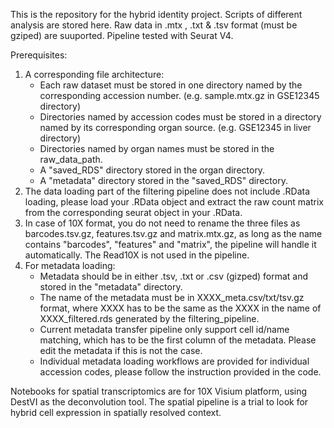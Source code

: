 This is the repository for the hybrid identity project. Scripts of different analysis are stored here.
Raw data in .mtx , .txt & .tsv format (must be gziped) are suuported.
Pipeline tested with Seurat V4.

Prerequisites:
1. A corresponding file architecture:
   - Each raw dataset must be stored in one directory named by the corresponding accession number. (e.g. sample.mtx.gz in GSE12345 directory) 
   - Directories named by accession codes must be stored in a directory named by its corresponding organ source. (e.g. GSE12345 in liver directory)
   -  Directories named by organ names must be stored in the raw_data_path.
   -  A "saved_RDS" directory stored in the organ directory.
   -  A "metadata" directory stored in the "saved_RDS" directory.
2. The data loading part of the filtering pipeline does not include .RData loading, please load your .RData object and extract the raw count matrix from the corresponding seurat object in your .RData.
3. In case of 10X format, you do not need to rename the three files as barcodes.tsv.gz, features.tsv.gz and matrix.mtx.gz, as long as the name contains "barcodes", "features" and "matrix", the pipeline will handle it automatically. The Read10X is not used in the pipeline.
4. For metadata loading:
   - Metadata should be in either .tsv, .txt or .csv (gizped) format and stored in the "metadata" directory.
   - The name of the metadata must be in XXXX_meta.csv/txt/tsv.gz format, where XXXX has to be the same as the XXXX in the name of XXXX_filtered.rds generated by the filtering_pipeline.
   - Current metadata transfer pipeline only support cell id/name matching, which has to be the first column of the metadata. Please edit the metadata if this is not the case.
   - Individual metadata loading workflows are provided for individual accession codes, please follow the instruction provided in the code.

Notebooks for spatial transcriptomics are for 10X Visium platform, using DestVI as the deconvolution tool. The spatial pipeline is a trial to look for hybrid cell expression in spatially resolved context.
